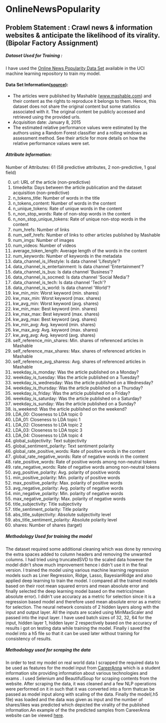 # OnlineNewsPopularity
## Problem Statement :   Crawl news & information websites & anticipate the likelihood of its virality. (Bipolar Factory Assignment)

##### Dataset Used for Training :
I have used the [Online News Popularity Data Set](https://archive.ics.uci.edu/ml/datasets/Online+News+Popularity#) available in the UCI machine learning repository to train my model.

#### Data Set Information([source](https://archive.ics.uci.edu/ml/datasets/Online+News+Popularity#)):
* The articles were published by Mashable (www.mashable.com) and their content as the rights to reproduce it belongs to them. Hence, this dataset does not share the original content but some statistics associated with it. The original content be publicly accessed and retrieved using the provided urls.
* Acquisition date: January 8, 2015
* The estimated relative performance values were estimated by the authors using a Random Forest classifier and a rolling windows as assessment method. See their article for more details on how the relative performance values were set.

##### Attribute Information:

Number of Attributes: 61 (58 predictive attributes, 2 non-predictive, 1 goal field)

0. url: URL of the article (non-predictive)
1. timedelta: Days between the article publication and the dataset acquisition (non-predictive)
2. n_tokens_title: Number of words in the title
3. n_tokens_content: Number of words in the content
4. n_unique_tokens: Rate of unique words in the content
5. n_non_stop_words: Rate of non-stop words in the content
6. n_non_stop_unique_tokens: Rate of unique non-stop words in the content
7. num_hrefs: Number of links
8. num_self_hrefs: Number of links to other articles published by Mashable
9. num_imgs: Number of images
10. num_videos: Number of videos
11. average_token_length: Average length of the words in the content
12. num_keywords: Number of keywords in the metadata
13. data_channel_is_lifestyle: Is data channel 'Lifestyle'?
14. data_channel_is_entertainment: Is data channel 'Entertainment'?
15. data_channel_is_bus: Is data channel 'Business'?
16. data_channel_is_socmed: Is data channel 'Social Media'?
17. data_channel_is_tech: Is data channel 'Tech'?
18. data_channel_is_world: Is data channel 'World'?
19. kw_min_min: Worst keyword (min. shares)
20. kw_max_min: Worst keyword (max. shares)
21. kw_avg_min: Worst keyword (avg. shares)
22. kw_min_max: Best keyword (min. shares)
23. kw_max_max: Best keyword (max. shares)
24. kw_avg_max: Best keyword (avg. shares)
25. kw_min_avg: Avg. keyword (min. shares)
26. kw_max_avg: Avg. keyword (max. shares)
27. kw_avg_avg: Avg. keyword (avg. shares)
28. self_reference_min_shares: Min. shares of referenced articles in Mashable
29. self_reference_max_shares: Max. shares of referenced articles in Mashable
30. self_reference_avg_sharess: Avg. shares of referenced articles in Mashable
31. weekday_is_monday: Was the article published on a Monday?
32. weekday_is_tuesday: Was the article published on a Tuesday?
33. weekday_is_wednesday: Was the article published on a Wednesday?
34. weekday_is_thursday: Was the article published on a Thursday?
35. weekday_is_friday: Was the article published on a Friday?
36. weekday_is_saturday: Was the article published on a Saturday?
37. weekday_is_sunday: Was the article published on a Sunday?
38. is_weekend: Was the article published on the weekend?
39. LDA_00: Closeness to LDA topic 0
40. LDA_01: Closeness to LDA topic 1
41. LDA_02: Closeness to LDA topic 2
42. LDA_03: Closeness to LDA topic 3
43. LDA_04: Closeness to LDA topic 4
44. global_subjectivity: Text subjectivity
45. global_sentiment_polarity: Text sentiment polarity
46. global_rate_positive_words: Rate of positive words in the content
47. global_rate_negative_words: Rate of negative words in the content
48. rate_positive_words: Rate of positive words among non-neutral tokens
49. rate_negative_words: Rate of negative words among non-neutral tokens
50. avg_positive_polarity: Avg. polarity of positive words
51. min_positive_polarity: Min. polarity of positive words
52. max_positive_polarity: Max. polarity of positive words
53. avg_negative_polarity: Avg. polarity of negative words
54. min_negative_polarity: Min. polarity of negative words
55. max_negative_polarity: Max. polarity of negative words
56. title_subjectivity: Title subjectivity
57. title_sentiment_polarity: Title polarity
58. abs_title_subjectivity: Absolute subjectivity level
59. abs_title_sentiment_polarity: Absolute polarity level
60. shares: Number of shares (target)

##### Methodology Used for training the model

The dataset required some additional cleaning which was done by removing the extra spaces added to column headers and removing the unwanted columns. I had tried using truncatedSVD to the scaled data however the model didn't show much improvement hence i didn't use it in the final version.
I trained the model using various machine learning regression models such as Liner Regression, Ridge, Lasso, BayesianRidge and also applied deep learning to train the model. I compared all the trained models based on their root mean squared errors and mean absolute error and finally selected the deep learning model based on the metrics(mean absolute error). I didn't use accuracy as a metric for selection since it is a regression based model and therefore used mean absolute error as a metric for selection.
The neural network consists of 2 hidden layers along with the input and output layer. All the inputs are scaled using MinMaxScaler and passed into the input layer. I have used batch sizes of 32, 32, 64 for the input, hidden layer 1, hidden layer 2 respectively based on the accuracy of results i got on testing data while training the model.
Finally i saved the model into a h5 file so that it can be used later without training for consistency of results.

##### Methodology used for scraping the data

In order to test my model on real world data I scrapped the required data to be used as features for the model input from [CareerAnna](https://www.careeranna.com/articles/category/mba/pages/) which is a student information site providing information about various technologies and exams . 
I used Selenium and BeautifulSoup for scraping contents from the website.
After scraping the data, it was cleaned and a few NLP operations were performed on it in such that it was converted into a form thatcan be passed as model input along with scaling of the data.
Finally the model(.h5 file) was loaded and the data was given as input and the number of shares/likes was predicted which depicted the virality of the published information.An example of the the predicted samples from CareerAnna website can be viewed [here](https://github.com/b117020/OnlineNewsPopularity/blob/master/viralitypredictionexample.csv).
